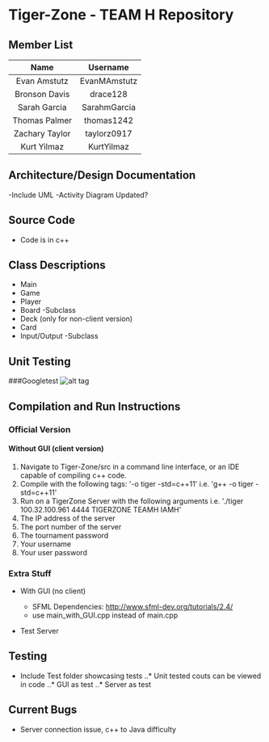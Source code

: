 Tiger-Zone - TEAM H Repository
==================

## **Member List**

|     Name    	| Username 	    |
|:-----------:	|:----------:	  |
| Evan Amstutz  | EvanMAmstutz	|
| Bronson Davis | drace128 	    |
| Sarah Garcia  | SarahmGarcia  |
| Thomas Palmer | thomas1242    |
| Zachary Taylor| taylorz0917   |
| Kurt Yilmaz   | KurtYilmaz    |

## **Architecture/Design Documentation**
-Include UML
-Activity Diagram Updated?

## **Source Code**
- Code is in c++

## **Class Descriptions**
- Main
- Game
- Player
- Board
  -Subclass
- Deck (only for non-client version)
- Card
- Input/Output
  -Subclass

## **Unit Testing**
###Googletest
![alt tag](/relative/path/to/googletest.png?raw=true)

## **Compilation and Run Instructions**
### __Official Version__
#### **Without GUI (client version)**
1. Navigate to Tiger-Zone/src in a command line interface, or an IDE capable of compiling c++ code.
2. Compile with the following tags: '-o tiger -std=c++11' i.e. 'g++ -o tiger -std=c++11'
3. Run on a TigerZone Server with the following arguments i.e. './tiger 100.32.100.961 4444 TIGERZONE TEAMH IAMH'
 1. The IP address of the server
 2. The port number of the server
 3. The tournament password
 4. Your username
 5. Your user password
  

### __Extra Stuff__
- With GUI (no client)
    - SFML Dependencies: http://www.sfml-dev.org/tutorials/2.4/
    - use main_with_GUI.cpp instead of main.cpp
  
- Test Server

## **Testing**
- Include Test folder showcasing tests
  ..* Unit tested couts can be viewed in code
  ..* GUI as test
  ..* Server as test
  
## **Current Bugs**
- Server connection issue, c++ to Java difficulty
